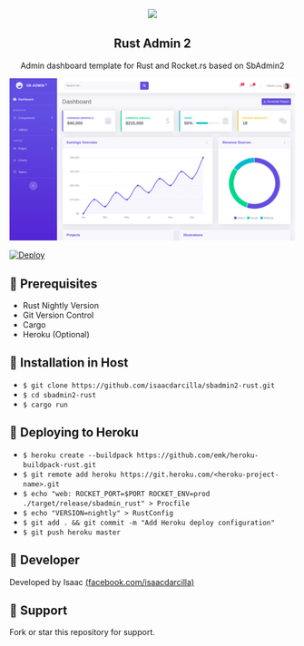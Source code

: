 <p align="center"><img width="120" src="https://external-content.duckduckgo.com/iu/?u=https%3A%2F%2Fupload.wikimedia.org%2Fwikipedia%2Fcommons%2Fthumb%2Fd%2Fd5%2FRust_programming_language_black_logo.svg%2F1200px-Rust_programming_language_black_logo.svg.png&f=1&nofb=1"></p>

<h2 align="center">Rust Admin 2</h2>

<p align="center">Admin dashboard template for Rust and Rocket.rs based on SbAdmin2</p>

![Screenshot](https://github.com/isaacdarcilla/sbadmin2-rust/blob/master/img/1.png)

<a href="https://rust-admin.herokuapp.com/">
  <img src="https://www.herokucdn.com/deploy/button.svg" alt="Deploy">
</a>

## 🚀 Prerequisites

* Rust Nightly Version
* Git Version Control
* Cargo
* Heroku (Optional)

## 🚀 Installation in Host

* `$ git clone https://github.com/isaacdarcilla/sbadmin2-rust.git`
* `$ cd sbadmin2-rust` 
* `$ cargo run`

## 🚀 Deploying to Heroku

* `$ heroku create --buildpack https://github.com/emk/heroku-buildpack-rust.git`
* `$ git remote add heroku https://git.heroku.com/<heroku-project-name>.git`
* `$ echo "web: ROCKET_PORT=$PORT ROCKET_ENV=prod ./target/release/sbadmin_rust" > Procfile`
* `$ echo "VERSION=nightly" > RustConfig`
* `$ git add . && git commit -m "Add Heroku deploy configuration"`
* `$ git push heroku master`

## 🚀 Developer

Developed by Isaac [(facebook.com/isaacdarcilla)](https://web.facebook.com/isaacdarcilla)

## 🚀 Support

Fork or star this repository for support.
